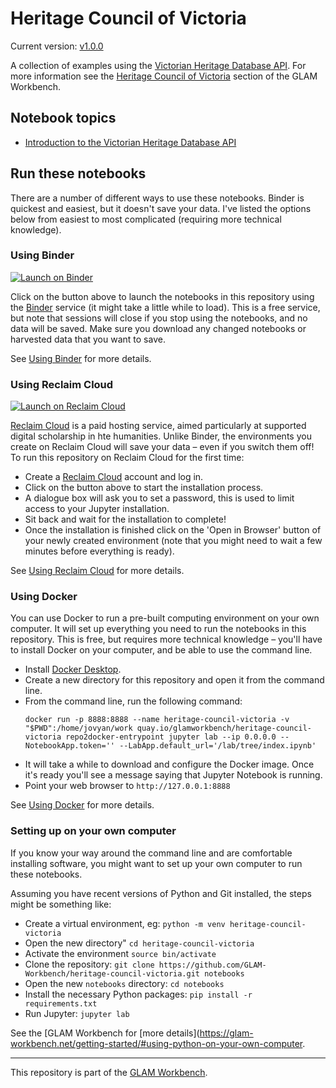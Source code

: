 # Heritage Council of Victoria

Current version: [v1.0.0](https://github.com/GLAM-Workbench/heritage-council-victoria/releases/tag/v1.0.0)

A collection of examples using the [Victorian Heritage Database API](https://api.heritagecouncil.vic.gov.au/documentation). For more information see the [Heritage Council of Victoria](https://glam-workbench.net/heritage-council-of-victoria/) section of the GLAM Workbench.

## Notebook topics

* [Introduction to the Victorian Heritage Database API](introduction_victorian_heritage_api.ipynb)


<!-- START RUN INFO -->


## Run these notebooks

There are a number of different ways to use these notebooks. Binder is quickest and easiest, but it doesn't save your data. I've listed the options below from easiest to most complicated (requiring more technical knowledge).

### Using Binder

[![Launch on Binder](https://mybinder.org/badge_logo.svg)](https://mybinder.org/v2/gh/GLAM-Workbench/heritage-council-victoria/master/?urlpath=lab/tree/index.md)

Click on the button above to launch the notebooks in this repository using the [Binder](https://mybinder.org/) service (it might take a little while to load). This is a free service, but note that sessions will close if you stop using the notebooks, and no data will be saved. Make sure you download any changed notebooks or harvested data that you want to save.

See [Using Binder](https://glam-workbench.net/using-binder/) for more details.

### Using Reclaim Cloud

[![Launch on Reclaim Cloud](https://glam-workbench.github.io/images/launch-on-reclaim-cloud.svg)](https://app.my.reclaim.cloud/?manifest=https://raw.githubusercontent.com/GLAM-Workbench/heritage-council-victoria/master/reclaim-manifest.jps)

[Reclaim Cloud](https://reclaim.cloud/) is a paid hosting service, aimed particularly at supported digital scholarship in hte humanities. Unlike Binder, the environments you create on Reclaim Cloud will save your data – even if you switch them off! To run this repository on Reclaim Cloud for the first time:

* Create a [Reclaim Cloud](https://reclaim.cloud/) account and log in.
* Click on the button above to start the installation process.
* A dialogue box will ask you to set a password, this is used to limit access to your Jupyter installation.
* Sit back and wait for the installation to complete!
* Once the installation is finished click on the 'Open in Browser' button of your newly created environment (note that you might need to wait a few minutes before everything is ready).

See [Using Reclaim Cloud](https://glam-workbench.net/using-reclaim-cloud/) for more details.

### Using Docker

You can use Docker to run a pre-built computing environment on your own computer. It will set up everything you need to run the notebooks in this repository. This is free, but requires more technical knowledge – you'll have to install Docker on your computer, and be able to use the command line.

* Install [Docker Desktop](https://docs.docker.com/get-docker/).
* Create a new directory for this repository and open it from the command line.
* From the command line, run the following command:  
  ```
  docker run -p 8888:8888 --name heritage-council-victoria -v "$PWD":/home/jovyan/work quay.io/glamworkbench/heritage-council-victoria repo2docker-entrypoint jupyter lab --ip 0.0.0.0 --NotebookApp.token='' --LabApp.default_url='/lab/tree/index.ipynb'
  ```
* It will take a while to download and configure the Docker image. Once it's ready you'll see a message saying that Jupyter Notebook is running.
* Point your web browser to `http://127.0.0.1:8888`

See [Using Docker](https://glam-workbench.net/using-docker/) for more details.

### Setting up on your own computer

If you know your way around the command line and are comfortable installing software, you might want to set up your own computer to run these notebooks.

Assuming you have recent versions of Python and Git installed, the steps might be something like:

* Create a virtual environment, eg: `python -m venv heritage-council-victoria`
* Open the new directory" `cd heritage-council-victoria`
* Activate the environment `source bin/activate`
* Clone the repository: `git clone https://github.com/GLAM-Workbench/heritage-council-victoria.git notebooks`
* Open the new `notebooks` directory: `cd notebooks`
* Install the necessary Python packages: `pip install -r requirements.txt`
* Run Jupyter: `jupyter lab`

See the [GLAM Workbench for [more details](https://glam-workbench.net/getting-started/#using-python-on-your-own-computer.

<!-- END RUN INFO -->


----

This repository is part of the [GLAM Workbench](https://glam-workbench.github.io/).  


